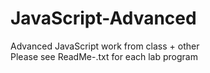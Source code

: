 # JavaScript-Advanced
Advanced JavaScript work from class + other <br>
Please see ReadMe-.txt for each lab program
